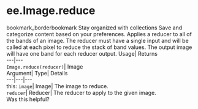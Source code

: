  
#  ee.Image.reduce
bookmark_borderbookmark Stay organized with collections  Save and categorize content based on your preferences.
Applies a reducer to all of the bands of an image. 
The reducer must have a single input and will be called at each pixel to reduce the stack of band values.
The output image will have one band for each reducer output.
Usage| Returns  
---|---  
`Image.reduce(reducer)`| Image  
Argument| Type| Details  
---|---|---  
this: `image`| Image| The image to reduce.  
`reducer`| Reducer| The reducer to apply to the given image.  
Was this helpful?
